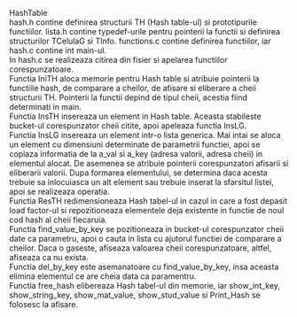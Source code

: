 HashTable  
        hash.h contine definirea structurii TH (Hash table-ul) si prototipurile
functiilor. lista.h contine typedef-urile pentru pointerii la functii si
definirea structurilor TCelulaG si TInfo. functions.c contine definirea
functiilor, iar hash.c contine int main-ul.  
        In hash.c se realizeaza citirea din fisier si apelarea functiilor
corespunzatoare.  
        Functia IniTH aloca memorie pentru Hash table si atribuie pointerii
la functiile hash, de comparare a cheilor, de afisare si eliberare a cheii 
structurii TH. Pointerii la functii depind de tipul cheii, acestia fiind 
determinati in main.  
	Functia InsTH insereaza un element in Hash table. Aceasta stabileste
bucket-ul corespunzator cheii citite, apoi apeleaza functia InsLG.  
	Functia InsLG insereaza un element intr-o lista generica. Mai intai
se aloca un element cu dimensiuni determinate de parametrii functiei, apoi
se copiaza informatia de la a_val si a_key (adresa valorii, adresa cheii)
in elementul alocat. De asemenea se atribuie pointerii corespunzatori afisarii
si eliberarii valorii. Dupa formarea elementului, se determina daca acesta
trebuie sa inlocuiasca un alt element sau trebuie inserat la sfarsitul listei,
apoi se realizeaza operatia.  
	Functia ResTH redimensioneaza Hash tabel-ul in cazul in care a fost
depasit load factor-ul si repozitioneaza elementele deja existente in functie 
de noul cod hash al cheii fiecaruia.  
	Functia find_value_by_key se pozitioneaza in bucket-ul corespunzator
cheii date ca parametru, apoi o cauta in lista cu ajutorul functiei
de comparare a cheilor. Daca o gaseste, afiseaza valoarea cheii corespunzatoare,
altfel, afiseaza ca nu exista.  
	Functia del_by_key este asemanatoare cu find_value_by_key, insa aceasta
elimina elementul ce are cheia data ca paramentru.  
	Functia free_hash elibereaza Hash tabel-ul din memorie, iar
show_int_key, show_string_key, show_mat_value, show_stud_value si Print_Hash 
se folosesc la afisare.
